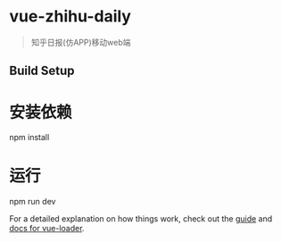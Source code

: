 # vue-zhihu-daily

> 知乎日报(仿APP)移动web端

## Build Setup

# 安装依赖
npm install

# 运行
npm run dev




For a detailed explanation on how things work, check out the [guide](http://vuejs-templates.github.io/webpack/) and [docs for vue-loader](http://vuejs.github.io/vue-loader).
